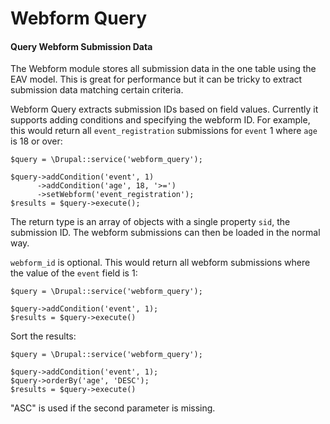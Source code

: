 Webform Query
=============

#### Query Webform Submission Data

The Webform module stores all submission data in the one table using the EAV 
model. This is great for performance but it can be tricky to extract submission 
data matching certain criteria.

Webform Query extracts submission IDs based on field values. Currently it 
supports adding conditions and specifying the webform ID. For example, this 
would return all `event_registration` submissions for `event` 1 where `age` is 
18 or over:

    $query = \Drupal::service('webform_query');

    $query->addCondition('event', 1)
          ->addCondition('age', 18, '>=')
          ->setWebform('event_registration');
    $results = $query->execute();

The return type is an array of objects with a single property `sid`, the 
submission ID. The webform submissions can then be loaded in the normal way.

`webform_id` is optional. This would return all webform submissions where the 
value of the `event` field is 1:

    $query = \Drupal::service('webform_query');

    $query->addCondition('event', 1);
    $results = $query->execute()

Sort the results:

    $query = \Drupal::service('webform_query');

    $query->addCondition('event', 1);
    $query->orderBy('age', 'DESC');
    $results = $query->execute()

"ASC" is used if the second parameter is missing.
